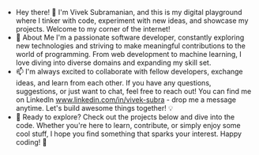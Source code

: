 - Hey there! 👋 I'm Vivek Subramanian, and this is my digital playground where I tinker with code, experiment with new ideas, and showcase my projects. Welcome to my corner of the internet!
- 🌟 About Me I'm a passionate software developer, constantly exploring new technologies and striving to make meaningful contributions to the world of programming. From web development to machine learning, I love diving into diverse domains and expanding my skill set.
- 📫 I'm always excited to collaborate with fellow developers, exchange ideas, and learn from each other. If you have any questions, suggestions, or just want to chat, feel free to reach out! You can find me on LinkedIn www.linkedin.com/in/vivek-subra - drop me a message anytime. Let's build awesome things together! 💡
- 🚀  Ready to explore? Check out the projects below and dive into the code. Whether you're here to learn, contribute, or simply enjoy some cool stuff, I hope you find something that sparks your interest. Happy coding! 🌟

<!---
vivisubram/vivisubram is a ✨ special ✨ repository because its `README.md` (this file) appears on your GitHub profile.
You can click the Preview link to take a look at your changes.
--->
